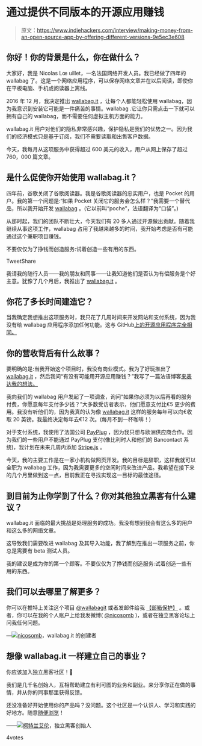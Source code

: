 # 通过提供不同版本的开源应用赚钱

> 原文：<https://www.indiehackers.com/interview/making-money-from-an-open-source-app-by-offering-different-versions-9e5ec3e608>

## 你好！你的背景是什么，你在做什么？

大家好，我是 Nicolas Lœ uillet，一名法国网络开发人员。我已经做了四年的 wallabag 了。这是一个网络应用程序，可以保存网络文章并在以后阅读，即使你在平板电脑、手机或阅读器上离线。

2016 年 12 月，我决定推出 [wallabag.it](https://wallabag.it) ，让每个人都能轻松使用 wallabag，因为我意识到安装它可能是一件痛苦的事情。wallabag .它让你只需点击一下就可以拥有自己的 wallabag，而不需要任何虚拟主机方面的能力。

wallabag.it 用户对他们的隐私非常感兴趣，保护隐私是我们的优势之一。因为我们的经济模式只是基于订阅，我们不需要读取和出售客户数据。

今天，我每月从这项服务中获得超过 600 美元的收入，用户从网上保存了超过 760，000 篇文章。

## 是什么促使你开始使用 wallabag.it？

四年前，谷歌关闭了谷歌阅读器。我是谷歌阅读器的忠实用户，也是 Pocket 的用户。我的第一个问题是:“如果 Pocket 关闭它的服务会怎么样？”我需要一个替代品，所以我开始开发 [wallabag](https://wallabag.org) 。(它以前叫“poche”，法语翻译为“口袋”。)

从那时起，我们的团队不断壮大，今天我们有 20 多人通过开源做出贡献。随着我继续从事这项工作，wallabag 占用了我越来越多的时间，我开始考虑是否有可能通过这个兼职项目赚钱。

不要仅仅为了挣钱而创造服务:试着创造一些有用的东西。

TweetShare

我请我的随行人员——我的朋友和同事——让我知道他们是否认为有偿服务是个好主意。犹豫了几个月后，我推出了 [wallabag.it](https://wallabag.it) 。

## 你花了多长时间建造它？

当我确定我想推出这项服务时，我只花了几周时间来开发网站和支付系统，因为我没有给 wallabag 应用程序添加任何功能。这与 GitHub[上的开源应用程序完全相同。](https://github.com/wallabag/wallabag)

## 你的营收背后有什么故事？

要明确的是:当我开始这个项目时，我没有商业模式。我为了好玩推出了 [wallabag.it](https://wallabag.it) ，然后我问“有没有可能用开源应用赚钱？”我写了一篇法语博客[来表达我的想法。](https://nicolas.loeuillet.org/billets/service-wallabag-it)

我向我们的 wallabag 用户发起了一项调查，询问“如果你必须为以后再看的服务付费，你愿意每年支付多少钱？”大多数受访者表示，他们愿意支付比€5 更少的费用。我没有听他们的，因为我真的认为像 [wallabag.it](https://wallabag.it) 这样的服务每年可以向€收取 20 英镑。我最终决定每年去€12 次。(每月不到一杯咖啡！)

对于支付系统，我使用了法国公司 [PayPlug](https://payplug.com) ，因为我只想与欧洲供应商合作。因为我们的一些用户不能通过 PayPlug 支付(像比利时人和他们的 Bancontact 系统)，我计划在未来几周内添加 [Stripe.js](http://stripe.com/) 。

今天，我的主要工作是在一家小机构做网页开发。我的目标是辞职，这样我就可以全职为 wallabag 工作，因为我需要更多的空闲时间来改进产品。我希望在接下来的几个月里做到这一点，目前我正在寻找实现这一目标的最佳途径。

## 到目前为止你学到了什么？你对其他独立黑客有什么建议？

wallabag.it 面临的最大挑战是处理服务的成功。我没有想到我会有这么多的用户和这么多的网络文章。

这导致我们需要改进 wallabag 及其导入功能，我了解到在推出一项服务之前，你总是需要有 beta 测试人员。

我的建议是成为你的第一个顾客。不要仅仅为了挣钱而创造服务:试着创造一些有用的东西。

## 我们可以去哪里了解更多？

你可以在推特上关注这个项目 [@wallabagit](https://twitter.com/wallabagit) 或者发邮件给我 [【邮箱保护】](/cdn-cgi/l/email-protection#402e29232f2c21330037212c2c212221276e2934) 。或者，你可以在我的个人账户上给我发微博( [@nicosomb](https://twitter.com/nicosomb) )，或者在独立黑客论坛上问我任何问题。

—[<picture id="ember5203865" class="user-avatar ember-view user-link__avatar">![](img/82bd3bb4769a3aa1cd13889ee7c0fa91.png)</picture>nicosomb](/nicosomb?id=oJ9jUTzAoaVrVgAiyEdpYVkBZgA2)，wallabag.it 的创建者

## 想像 wallabag.it 一样建立自己的事业？

你应该加入独立黑客社区！🤗

我们是几千名创始人，互相帮助建立有利可图的业务和副业。来分享你正在做的事情，并从你的同事那里获得反馈。

还没准备好开始使用你的产品吗？没问题。这个社区是一个认识人、学习和实践的好地方。随意[随便浏览](/)！

——[<picture id="ember5203870" class="user-avatar ember-view user-link__avatar">![](img/82bd3bb4769a3aa1cd13889ee7c0fa91.png)</picture>柯特兰艾伦](/csallen?id=ibTLPyjwVebnZjMGKvz6ztarnuV2)，独立黑客创始人

4votes